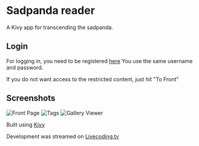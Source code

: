 # Sadpanda reader

A Kivy app for transcending the sadpanda.

## Login

For logging in, you need to be registered [here](http://e-hentai.org/)
You use the same username and password.

If you do not want access to the restricted content, just hit "To Front"



## Screenshots

![Front Page](http://i.imgur.com/OJ7eG8W.png)
![Tags](http://i.imgur.com/PT1eJul.png)
![Gallery Viewer](http://i.imgur.com/FWppCuw.png)



Built using [Kivy](https://kivy.org)

Development was streamed on [Livecoding.tv](https://www.livecoding.tv/cruor99/)
